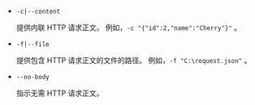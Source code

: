 * `-c|--content`

  提供内联 HTTP 请求正文。 例如，`-c "{"id":2,"name":"Cherry"}"` 。

* `-f|--file`

  提供包含 HTTP 请求正文的文件的路径。 例如，`-f "C:\request.json"` 。

* `--no-body`

  指示无需 HTTP 请求正文。
